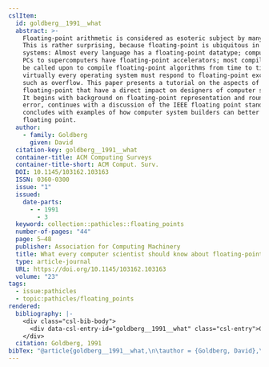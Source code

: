 ```yaml
---
cslItem:
  id: goldberg__1991__what
  abstract: >-
    Floating-point arithmetic is considered as esoteric subject by many people.
    This is rather surprising, because floating-point is ubiquitous in computer
    systems: Almost every language has a floating-point datatype; computers from
    PCs to supercomputers have floating-point accelerators; most compilers will
    be called upon to compile floating-point algorithms from time to time; and
    virtually every operating system must respond to floating-point exceptions
    such as overflow. This paper presents a tutorial on the aspects of
    floating-point that have a direct impact on designers of computer systems.
    It begins with background on floating-point representation and rounding
    error, continues with a discussion of the IEEE floating point standard, and
    concludes with examples of how computer system builders can better support
    floating point.
  author:
    - family: Goldberg
      given: David
  citation-key: goldberg__1991__what
  container-title: ACM Computing Surveys
  container-title-short: ACM Comput. Surv.
  DOI: 10.1145/103162.103163
  ISSN: 0360-0300
  issue: "1"
  issued:
    date-parts:
      - - 1991
        - 3
  keyword: collection::pathicles::floating_points
  number-of-pages: "44"
  page: 5–48
  publisher: Association for Computing Machinery
  title: What every computer scientist should know about floating-point arithmetic
  type: article-journal
  URL: https://doi.org/10.1145/103162.103163
  volume: "23"
tags:
  - issue:pathicles
  - topic:pathicles/floating_points
rendered:
  bibliography: |-
    <div class="csl-bib-body">
      <div data-csl-entry-id="goldberg__1991__what" class="csl-entry">Goldberg, D. 1991 “What every computer scientist should know about floating-point arithmetic,” <i>ACM Computing Surveys</i>, 23(1), pp. 5–48. doi:10.1145/103162.103163.</div>
    </div>
  citation: Goldberg, 1991
bibTex: "@article{goldberg__1991__what,\n\tauthor = {Goldberg, David},\n\tjournal = {ACM Computing Surveys},\n\tnumber = {1},\n\tyear = {1991},\n\tmonth = {3},\n\tpages = {5--48},\n\tpublisher = {Association for Computing Machinery},\n\ttitle = {What every computer scientist should know about floating-point arithmetic},\n\tvolume = {23},\n}\n\n"
---
```

